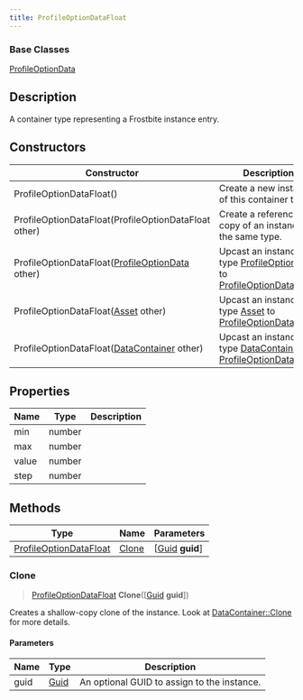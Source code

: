 ```yaml
---
title: ProfileOptionDataFloat
---
```

### Base Classes

[ProfileOptionData](ProfileOptionData)

## Description

A container type representing a Frostbite instance entry.

## Constructors

| Constructor                                                                       | Description                                                                                                                         |
| --------------------------------------------------------------------------------- | ----------------------------------------------------------------------------------------------------------------------------------- |
| ProfileOptionDataFloat()                                                          | Create a new instance of this container type.                                                                                       |
| ProfileOptionDataFloat(ProfileOptionDataFloat other)                              | Create a reference copy of an instance of the same type.                                                                            |
| ProfileOptionDataFloat([ProfileOptionData](ProfileOptionData) other)              | Upcast an instance of type [ProfileOptionData](ProfileOptionData) to [ProfileOptionDataFloat](ProfileOptionDataFloat).              |
| ProfileOptionDataFloat([Asset](Asset) other)                                      | Upcast an instance of type [Asset](Asset) to [ProfileOptionDataFloat](ProfileOptionDataFloat).                                      |
| ProfileOptionDataFloat([DataContainer](/vext/ref/shared/class/datacontainer) other) | Upcast an instance of type [DataContainer](/vext/ref/shared/class/datacontainer) to [ProfileOptionDataFloat](ProfileOptionDataFloat). |

## Properties

| Name  | Type   | Description |
| ----- | ------ | ----------- |
| min   | number |             |
| max   | number |             |
| value | number |             |
| step  | number |             |

## Methods

| Type                                             | Name            | Parameters                                     |
| ------------------------------------------------ | --------------- | ---------------------------------------------- |
| [ProfileOptionDataFloat](ProfileOptionDataFloat) | [Clone](#clone) | \[[Guid](/vext/ref/shared/class/guid) **guid**\] |

### Clone

> [ProfileOptionDataFloat](ProfileOptionDataFloat) **Clone**(\[[Guid](/vext/ref/shared/class/guid) **guid**\])

Creates a shallow-copy clone of the instance. Look at [DataContainer::Clone](/vext/ref/shared/class/datacontainer#clone) for more details.

#### Parameters

| Name | Type         | Description                                 |
| ---- | ------------ | ------------------------------------------- |
| guid | [Guid](Guid) | An optional GUID to assign to the instance. |
